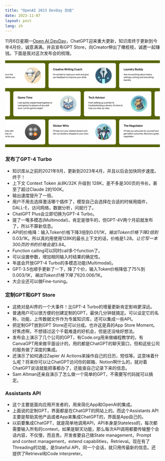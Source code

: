 ```yaml
---
title: "OpenAI 2023 DevDay 总结"
date: 2023-11-07
layout: post
lang: zh
---
```


11月6日星期一[Open AI DevDay](https://openai.com/blog/new-models-and-developer-products-announced-at-devday)，ChatGPT迎来重大更新，知识库终于更新到今年4月份，诚意满满。并且宣布GPT Store，向Creator伸出了橄榄枝，诚邀一起赚钱。下面是我对这次发布会的梳理。

<meta property="og:image" content="https://junbo.li/assets/2023-11-07-openai-dev-day/gpts.png">

<div style="margin-bottom: 20px">
  <img src="/assets/2023-11-07-openai-dev-day/gpts.png" class="centered-image" />
</div>

### 发布了GPT-4 Turbo
- 知识库从之前的2021年9月，更新到2023年4月，并且以后会加快同步速度。终于！
- 上下文 Context Token 从8K/32K 升级到 128K，差不多是300页的书长，甚至了超过Claude 2的100K。
- 输出速度提升了一倍。
- 用户不用去选择激活哪个插件了，模型自己会选择在合适的时候用插件，DALL-E，访问网络，数据分析，问就行了。
- ChatGPT Plus会立即切换为GPT-4 Turbo。
- 提了一嘴多模态(Multimodal)，肯定是很牛的，但GPT-4V两个月前就发布了，所以不算新信息。
- API的价格降：输入Token价格下降3倍到$0.01/1K，输出Token价格下降2倍到$0.03/1K。所以真的用使用128K的最长上下文的话，价格是$1.28。让它写一本300页的书的价格会是$3.84。
- Function calling可以同时call多个function了。
- 可以设置参数，增加相同输入时结果的确定性。
- 年底会开放GPT-4 Turbo的多模态功能(Multimodal)。
- GPT-3.5也顺手更新了一下，降了个价，输入Token价格降低了75%到$0.003/1K，输出Token价格下降了62%到$0.006/1K。
- 大企业还可以做Fine-tuning。

### 定制GPT和GPT Store
- 这绝对是AI界的一个大事件！比GPT-4 Turbo的增量更新肯定影响更深远。
- 普通用户可以很方便的创建定制的GPT，最快几分钟就搞定。可以设定它的名称，功能，上传数据文件作为专属知识库，还可以集成一些API。
- 把定制GPT放到GPT Store还可以分成。也许这是真的App Store Moment。好焦虑啊，不想错过这个千载难逢的好机会，但是还没啥好想法。
- 发布会上演示了几个公司的GPT，有Code.org用来做编程教学的，有CanvaGPT用来做平面设计的，用的都是ChatGPT的聊天窗口，但和这些公司的服务做了深度的集成。
- 还演示了如何通过Zapier AI Actions来操作自己的日历，短信等。这意味着什么呢？将来你可以让ChatGPT访问你的邮箱、Notion啊什么的，就对着ChatGPT说话就能把事都办了，还能查自己记录下来的信息。
- Sam Altman还亲自演示了怎么做一个简单的GPT，不需要写代码就可以搞定。

### Assistants API
- 这个主要是面向应用开发者的，用来简化App和OpenAI的集成。
- 上面说的定制GPT，界面都是在ChatGPT的网站上的。而这个Assistants API主要是帮助其他产品或者App来集成ChatGPT的，界面是App自己的。
- 以前要集成ChatGPT，就是简单地调用API，API本身是Stateless的，每次都需要输入所有的context，如果是聊天功能，那么每次API调用都要传输整个会话内容，不仅慢，而且贵。开发者要自己做State management，Prompt and context management，extend capabilities，Retrieval。现在有了Threading的功能，是Stateful API，同一个会话，就只用传最新的信息。还提供了Retrieval和Code interpreter。
